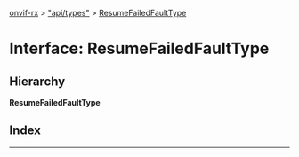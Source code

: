 [onvif-rx](../README.md) > ["api/types"](../modules/_api_types_.md) > [ResumeFailedFaultType](../interfaces/_api_types_.resumefailedfaulttype.md)

# Interface: ResumeFailedFaultType

## Hierarchy

**ResumeFailedFaultType**

## Index

---

